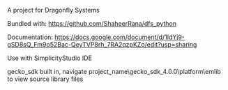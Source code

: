 A project for Dragonfly Systems

Bundled with: https://github.com/ShaheerRana/dfs_python

Documentation: https://docs.google.com/document/d/1IdYj9-gSD8sQ_Fm9o52Bac-QeyTVP8rh_7RA2qzpKZo/edit?usp=sharing

Use with SimplicityStudio IDE

gecko_sdk built in, navigate project_name\gecko_sdk_4.0.0\platform\emlib to view source library files

